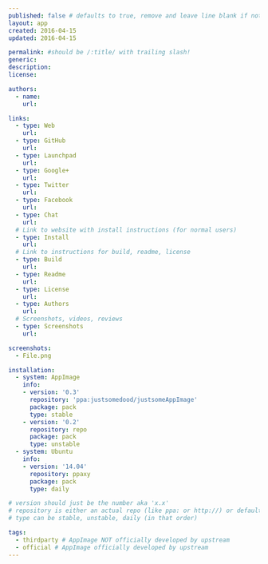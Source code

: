 ```yaml
---
published: false # defaults to true, remove and leave line blank if not needed
layout: app
created: 2016-04-15
updated: 2016-04-15

permalink: #should be /:title/ with trailing slash!
generic:
description:
license:

authors:
  - name:
    url:

links:
  - type: Web
    url:
  - type: GitHub
    url:
  - type: Launchpad
    url:
  - type: Google+
    url:
  - type: Twitter
    url:
  - type: Facebook
    url:
  - type: Chat
    url:
  # Link to website with install instructions (for normal users)
  - type: Install
    url:
  # Link to instructions for build, readme, license
  - type: Build
    url:
  - type: Readme
    url:
  - type: License
    url:
  - type: Authors
    url:
  # Screenshots, videos, reviews
  - type: Screenshots
    url:

screenshots:
  - File.png

installation:
  - system: AppImage
    info:
    - version: '0.3'
      repository: 'ppa:justsomedood/justsomeAppImage'
      package: pack
      type: stable
    - version: '0.2'
      repository: repo
      package: pack
      type: unstable
  - system: Ubuntu
    info:
    - version: '14.04'
      repository: ppaxy
      package: pack
      type: daily

# version should just be the number aka 'x.x'
# repository is either an actual repo (like ppa: or http://) or default/stock (which one?)
# type can be stable, unstable, daily (in that order)

tags:
  - thirdparty # AppImage NOT officially developed by upstream
  - official # AppImage officially developed by upstream
---
```


